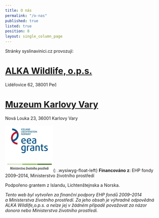```yaml
---
title: O nás
permalink: "/o-nas"
published: true
listed: true
position: 8
layout: single_column_page
---
```

Stránky syslinavinici.cz provozují:

# [ALKA Wildlife, o.p.s.][1]

Lidéřovice 62, 38001 Peč

# [Muzeum Karlovy Vary][2]

Nová Louka 23, 36001 Karlovy Vary

![](/media/loga_mgs_stojato_mm.jpg){: .wysiwyg-float-left}
**Financováno z**: EHP fondy 2009–2014, Ministerstvo životního
prostředí

Podpořeno grantem z Islandu, Lichtenštejnska a Norska.

<div class="clearfix"></div>

*Tento web byl vytvořen za finanční podpory EHP fondů 2009–2014
a Ministerstva životního prostředí. Za jeho obsah je výhradně odpovědná
ALKA Wildlife,o.p.s. a nelze jej v žádném případě považovat za názor
donora nebo Ministerstva životního prostředí.*


[1]: https://www.alkawildlife.eu
[2]: http://www.kvmuz.cz
